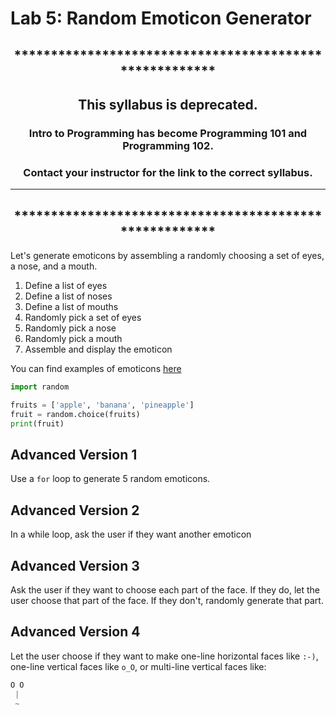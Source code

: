 
# Lab 5: Random Emoticon Generator

<div align="center">

## *******************************************************

## This syllabus is **deprecated**.

### Intro to Programming has become Programming 101 and Programming 102. 

### **Contact your instructor** for the link to the correct syllabus. 
***
## *******************************************************
</div>


Let's generate emoticons by assembling a randomly choosing a set of eyes, a nose, and a mouth.

1. Define a list of eyes
2. Define a list of noses
3. Define a list of mouths
4. Randomly pick a set of eyes
5. Randomly pick a nose
6. Randomly pick a mouth
7. Assemble and display the emoticon

You can find examples of emoticons [here](https://en.wikipedia.org/wiki/List_of_emoticons)


```python
import random

fruits = ['apple', 'banana', 'pineapple']
fruit = random.choice(fruits)
print(fruit)
```

## Advanced Version 1

Use a `for` loop to generate 5 random emoticons.

## Advanced Version 2

In a while loop, ask the user if they want another emoticon

## Advanced Version 3

Ask the user if they want to choose each part of the face. If they do, let the user choose that part of the face. If they don't, randomly generate that part.

## Advanced Version 4

Let the user choose if they want to make one-line horizontal faces like `:-)`, one-line vertical faces like `o_O`, or multi-line vertical faces like:

```python
O O
 |
 ~
```
